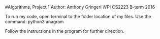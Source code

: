 #Algorithms, Project 1
Author: Anthony Gringeri
WPI CS2223 B-term 2016

To run my code, open terminal to the folder location of my files. 
Use the command: python3 anagram

Follow the instructions in the program for further direction. 
